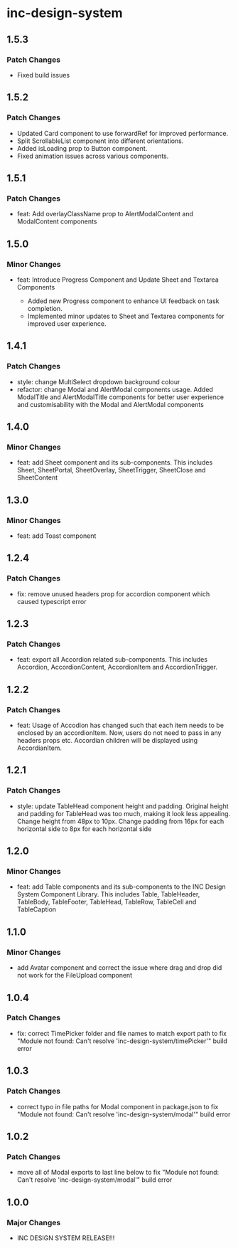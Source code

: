 # inc-design-system

## 1.5.3

### Patch Changes

- Fixed build issues

## 1.5.2

### Patch Changes

- Updated Card component to use forwardRef for improved performance.
- Split ScrollableList component into different orientations.
- Added isLoading prop to Button component.
- Fixed animation issues across various components.

## 1.5.1

### Patch Changes

- feat: Add overlayClassName prop to AlertModalContent and ModalContent components

## 1.5.0

### Minor Changes

- feat: Introduce Progress Component and Update Sheet and Textarea Components

  - Added new Progress component to enhance UI feedback on task completion.
  - Implemented minor updates to Sheet and Textarea components for improved user experience.

## 1.4.1

### Patch Changes

- style: change MultiSelect dropdown background colour
- refactor: change Modal and AlertModal components usage. Added ModalTitle and AlertModalTitle components for better user experience and customisability with the Modal and AlertModal components

## 1.4.0

### Minor Changes

- feat: add Sheet component and its sub-components. This includes Sheet, SheetPortal, SheetOverlay, SheetTrigger, SheetClose and SheetContent

## 1.3.0

### Minor Changes

- feat: add Toast component

## 1.2.4

### Patch Changes

- fix: remove unused headers prop for accordion component which caused typescript error

## 1.2.3

### Patch Changes

- feat: export all Accordion related sub-components. This includes Accordion, AccordionContent, AccordionItem and AccordionTrigger.

## 1.2.2

### Patch Changes

- feat: Usage of Accodion has changed such that each item needs to be enclosed by an accordionItem. Now, users do not need to pass in any headers props etc. Accordian children will be displayed using AccordianItem.

## 1.2.1

### Patch Changes

- style: update TableHead component height and padding. Original height and padding for TableHead was too much, making it look less appealing. Change height from 48px to 10px. Change padding from 16px for each horizontal side to 8px for each horizontal side

## 1.2.0

### Minor Changes

- feat: add Table components and its sub-components to the INC Design System Component Library. This includes Table, TableHeader, TableBody, TableFooter, TableHead, TableRow, TableCell and TableCaption

## 1.1.0

### Minor Changes

- add Avatar component and correct the issue where drag and drop did not work for the FileUpload component

## 1.0.4

### Patch Changes

- fix: correct TimePicker folder and file names to match export path to fix "Module not found: Can't resolve 'inc-design-system/timePicker'" build error

## 1.0.3

### Patch Changes

- correct typo in file paths for Modal component in package.json to fix "Module not found: Can't resolve 'inc-design-system/modal'" build error

## 1.0.2

### Patch Changes

- move all of Modal exports to last line below to fix "Module not found: Can't resolve 'inc-design-system/modal'" build error

## 1.0.0

### Major Changes

- INC DESIGN SYSTEM RELEASE!!!
